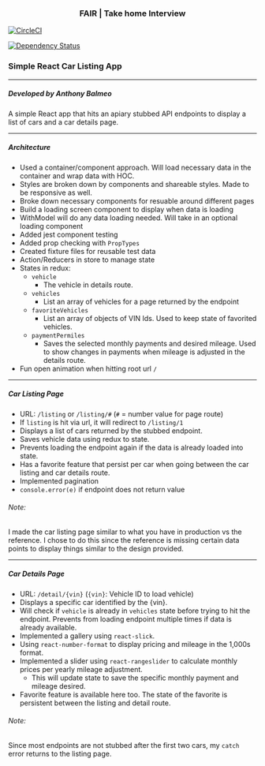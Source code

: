 <p align="center">
    <h3 align="center">FAIR | Take home Interview<br></h3>
</p>

[![CircleCI](https://circleci.com/gh/ReactJSResources/react-webpack-babel/tree/master.svg?style=svg)](https://circleci.com/gh/ReactJSResources/react-webpack-babel/tree/master)

[![Dependency Status](https://img.shields.io/david/ReactJSResources/react-webpack-babel.svg)](https://david-dm.org/dylang/npm-check)

### Simple React Car Listing App

***

##### Developed by Anthony Balmeo

A simple React app that hits an apiary stubbed API endpoints to display a list of cars and a car details page.

***
##### Architecture
- Used a container/component approach. Will load necessary data in the container and wrap data with HOC.
- Styles are broken down by components and shareable styles. Made to be responsive as well.
- Broke down necessary components for resuable around different pages
- Build a loading screen component to display when data is loading
- WithModel will do any data loading needed. Will take in an optional loading component
- Added jest component testing
- Added prop checking with `PropTypes`
- Created fixture files for reusable test data
- Action/Reducers in store to manage state
- States in redux:
    - `vehicle`
        - The vehicle in details route.
    - `vehicles`
        - List an array of vehicles for a page returned by the endpoint
    - `favoriteVehicles`
        - List an array of objects of VIN Ids. Used to keep state of favorited vehicles.
    - `paymentPermiles`
        - Saves the selected monthly payments and desired mileage. Used to show changes in payments when mileage is adjusted in the details route.
- Fun open animation when hitting root url `/`

***

##### Car Listing Page
- URL: `/listing` or `/listing/#` (`#` = number value for page route)
- If `listing` is hit via url, it will redirect to `/listing/1`
- Displays a list of cars returned by the stubbed endpoint.
- Saves vehicle data using redux to state.
- Prevents loading the endpoint again if the data is already loaded into state.
- Has a favorite feature that persist per car when going between the car listing and car details route.
- Implemented pagination
- `console.error(e)` if endpoint does not return value

###### Note:
I made the car listing page similar to what you have in production vs the reference. I chose to do this since the reference is missing certain data points to display things similar to the design provided.

***

##### Car Details Page
- URL: `/detail/{vin}` (`{vin}`: Vehicle ID to load vehicle)
- Displays a specific car identified by the {vin}.
- Will check if `vehicle` is already in `vehicles` state before trying to hit the endpoint. Prevents from loading endpoint multiple times if data is already available.
- Implemented a gallery using `react-slick`.
- Using `react-number-format` to display pricing and mileage in the 1,000s format.
- Implemented a slider using `react-rangeslider` to calculate monthly prices per yearly mileage adjustment.
    - This will update state to save the specific monthly payment and mileage desired.
- Favorite feature is available here too. The state of the favorite is persistent between the listing and detail route.

###### Note:
Since most endpoints are not stubbed after the first two cars, my `catch` error returns to the listing page.